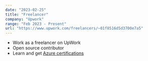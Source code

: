 ```yaml
---
date: "2023-02-25"
title: "Freelancer"
company: "Upwork"
range: "Feb 2023 - Present"
url: "https://www.upwork.com/freelancers/~01f8516d5d3700e7a5"
---
```


- Work as a freelancer on UpWork
- Open source contributor
- Learn and get [Azure certifications](https://www.credly.com/users/le-do-thanh-binh)

<!-- - Submitted a White Paper for Nous Infosystems in 1500 words with a rating of 5.0/5.0. -->